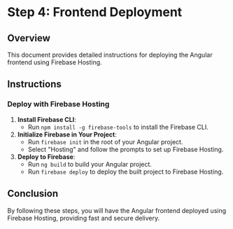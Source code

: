 # Step 4: Frontend Deployment

## Overview
This document provides detailed instructions for deploying the Angular frontend using Firebase Hosting.

## Instructions

### Deploy with Firebase Hosting
1. **Install Firebase CLI**:
   - Run `npm install -g firebase-tools` to install the Firebase CLI.
2. **Initialize Firebase in Your Project**:
   - Run `firebase init` in the root of your Angular project.
   - Select "Hosting" and follow the prompts to set up Firebase Hosting.
3. **Deploy to Firebase**:
   - Run `ng build` to build your Angular project.
   - Run `firebase deploy` to deploy the built project to Firebase Hosting.

## Conclusion
By following these steps, you will have the Angular frontend deployed using Firebase Hosting, providing fast and secure delivery.
